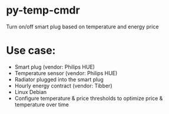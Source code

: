 # py-temp-cmdr
Turn on/off smart plug based on temperature and energy price

# Use case:
* Smart plug (vendor: Philips HUE)
* Temperature sensor (vendor: Philips HUE)
* Radiator plugged into the smart plug
* Hourly energy contract (vendor: Tibber)
* Linux Debian
* Configure temperature & price thresholds to optimize price & temperature over time

